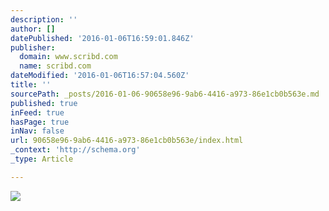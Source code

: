```yaml
---
description: ''
author: []
datePublished: '2016-01-06T16:59:01.846Z'
publisher:
  domain: www.scribd.com
  name: scribd.com
dateModified: '2016-01-06T16:57:04.560Z'
title: ''
sourcePath: _posts/2016-01-06-90658e96-9ab6-4416-a973-86e1cb0b563e.md
published: true
inFeed: true
hasPage: true
inNav: false
url: 90658e96-9ab6-4416-a973-86e1cb0b563e/index.html
_context: 'http://schema.org'
_type: Article

---
```

![](https://html1-f.scribdassets.com/1cig5b3itctb6xe/images/1-063fb253c4.jpg)